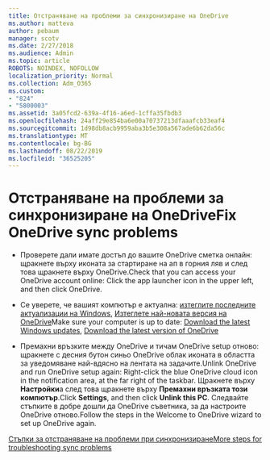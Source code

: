 ```yaml
---
title: Отстраняване на проблеми за синхронизиране на OneDrive
ms.author: matteva
author: pebaum
manager: scotv
ms.date: 2/27/2018
ms.audience: Admin
ms.topic: article
ROBOTS: NOINDEX, NOFOLLOW
localization_priority: Normal
ms.collection: Adm_O365
ms.custom:
- "824"
- "5800003"
ms.assetid: 3a05fcd2-639a-4f16-a6ed-1cffa35fbdb3
ms.openlocfilehash: 24aff29e854ba6e00a70737213dfaaafcb33eaf4
ms.sourcegitcommit: 1d98db8acb9959aba3b5e308a567ade6b62da56c
ms.translationtype: MT
ms.contentlocale: bg-BG
ms.lasthandoff: 08/22/2019
ms.locfileid: "36525205"
---
```

# <a name="fix-onedrive-sync-problems"></a><span data-ttu-id="6ac5f-102">Отстраняване на проблеми за синхронизиране на OneDrive</span><span class="sxs-lookup"><span data-stu-id="6ac5f-102">Fix OneDrive sync problems</span></span>

- <span data-ttu-id="6ac5f-103">Проверете дали имате достъп до вашите OneDrive сметка онлайн: щракнете върху иконата за стартиране на ап в горния ляв и след това щракнете върху OneDrive.</span><span class="sxs-lookup"><span data-stu-id="6ac5f-103">Check that you can access your OneDrive account online: Click the app launcher icon in the upper left, and then click OneDrive.</span></span>
    
- <span data-ttu-id="6ac5f-104">Се уверете, че вашият компютър е актуална: [изтеглите последните актуализации на Windows](http://go.microsoft.com/fwlink/p/?LinkId=825773), [Изтеглете най-новата версия на OneDrive](https://go.microsoft.com/fwlink/p/?linkid=844652)</span><span class="sxs-lookup"><span data-stu-id="6ac5f-104">Make sure your computer is up to date: [Download the latest Windows updates](http://go.microsoft.com/fwlink/p/?LinkId=825773), [Download the latest version of OneDrive](https://go.microsoft.com/fwlink/p/?linkid=844652)</span></span>
    
- <span data-ttu-id="6ac5f-105">Премахни връзките между OneDrive и тичам OneDrive setup отново: щракнете с десния бутон синьо OneDrive облак иконата в областта за уведомяване най-вдясно на лентата на задачите.</span><span class="sxs-lookup"><span data-stu-id="6ac5f-105">Unlink OneDrive and run OneDrive setup again: Right-click the blue OneDrive cloud icon in the notification area, at the far right of the taskbar.</span></span> <span data-ttu-id="6ac5f-106">Щракнете върху **Настройки**а след това щракнете върху **Премахни връзката този компютър**.</span><span class="sxs-lookup"><span data-stu-id="6ac5f-106">Click **Settings**, and then click **Unlink this PC**.</span></span> <span data-ttu-id="6ac5f-107">Следвайте стъпките в добре дошли да OneDrive съветника, за да настроите OneDrive отново.</span><span class="sxs-lookup"><span data-stu-id="6ac5f-107">Follow the steps in the Welcome to OneDrive wizard to set up OneDrive again.</span></span>
    
[<span data-ttu-id="6ac5f-108">Стъпки за отстраняване на проблеми при синхронизиране</span><span class="sxs-lookup"><span data-stu-id="6ac5f-108">More steps for troubleshooting sync problems</span></span>](https://support.office.com/article/fix-onedrive-for-business-sync-problems-207e983e-146d-404c-a994-672ef29e1f90?ui=en-US&rs=en-US&ad=US)
  

